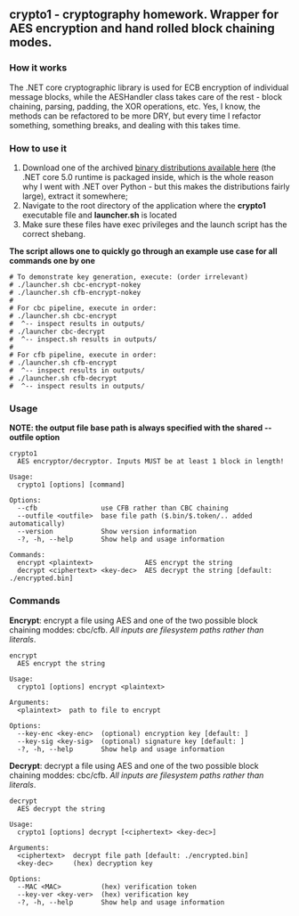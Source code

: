 ## crypto1 - cryptography homework. Wrapper for AES encryption and hand rolled block chaining modes.

### How it works

The .NET core cryptographic library is used for ECB encryption of individual message blocks, while the AESHandler class takes care of the rest - block chaining, parsing, padding, the XOR operations, etc. Yes, I know, the methods can be refactored to be more DRY, but every time I refactor something, something breaks, and dealing with this takes time.

### How to use it

1. Download one of the archived [binary distributions available here](https://github.com/peteris-racinskis/crypto1/releases/tag/v1.0) (the .NET core 5.0 runtime is packaged inside, which is the whole reason why I went with .NET over Python - but this makes the distributions fairly large), extract it somewhere;
2. Navigate to the root directory of the application where the **crypto1** executable file and **launcher.sh** is located
3. Make sure these files have exec privileges and the launch script has the correct shebang.

**The script allows one to quickly go through an example use case for all commands one by one**

```
# To demonstrate key generation, execute: (order irrelevant)
# ./launcher.sh cbc-encrypt-nokey
# ./launcher.sh cfb-encrypt-nokey
#
# For cbc pipeline, execute in order:
# ./launcher.sh cbc-encrypt
#  ^-- inspect results in outputs/
# ./launcher cbc-decrypt
#  ^-- inspect.sh results in outputs/
#
# For cfb pipeline, execute in order:
# ./launcher.sh cfb-encrypt
#  ^-- inspect results in outputs/
# ./launcher.sh cfb-decrypt
#  ^-- inspect results in outputs/
```

### Usage

**NOTE: the output file base path is always specified with the shared --outfile option**

```
crypto1
  AES encryptor/decryptor. Inputs MUST be at least 1 block in length!

Usage:
  crypto1 [options] [command]

Options:
  --cfb                use CFB rather than CBC chaining
  --outfile <outfile>  base file path ($.bin/$.token/.. added automatically)
  --version            Show version information
  -?, -h, --help       Show help and usage information

Commands:
  encrypt <plaintext>             AES encrypt the string
  decrypt <ciphertext> <key-dec>  AES decrypt the string [default: ./encrypted.bin]
```

### Commands

**Encrypt**: encrypt a file using AES and one of the two possible block chaining moddes: cbc/cfb. *All inputs are filesystem paths rather than literals*.

```
encrypt
  AES encrypt the string

Usage:
  crypto1 [options] encrypt <plaintext>

Arguments:
  <plaintext>  path to file to encrypt

Options:
  --key-enc <key-enc>  (optional) encryption key [default: ]
  --key-sig <key-sig>  (optional) signature key [default: ]
  -?, -h, --help       Show help and usage information
```

**Decrypt**: decrypt a file using AES and one of the two possible block chaining moddes: cbc/cfb. *All inputs are filesystem paths rather than literals*.

```
decrypt
  AES decrypt the string

Usage:
  crypto1 [options] decrypt [<ciphertext> <key-dec>]

Arguments:
  <ciphertext>  decrypt file path [default: ./encrypted.bin]
  <key-dec>     (hex) decryption key

Options:
  --MAC <MAC>          (hex) verification token
  --key-ver <key-ver>  (hex) verification key
  -?, -h, --help       Show help and usage information
```
